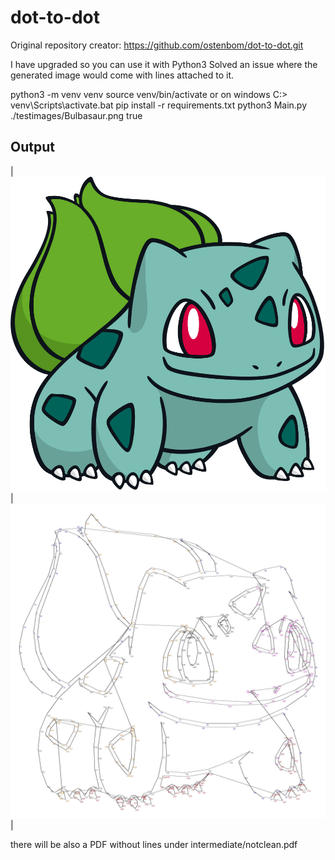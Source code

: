 # dot-to-dot
Original repository creator:
https://github.com/ostenbom/dot-to-dot.git

I have upgraded so you can use it with Python3
Solved an issue where the generated image would come with lines attached to it.

python3 -m venv venv
source venv/bin/activate or on windows C:\> venv\Scripts\activate.bat
pip install -r requirements.txt
python3 Main.py ./testimages/Bulbasaur.png true

## Output
|<img src="testimages/Bulbasaur.png">|<img src="intermediate/notClean.jpg">|

there will be also a PDF without lines under intermediate/notclean.pdf
